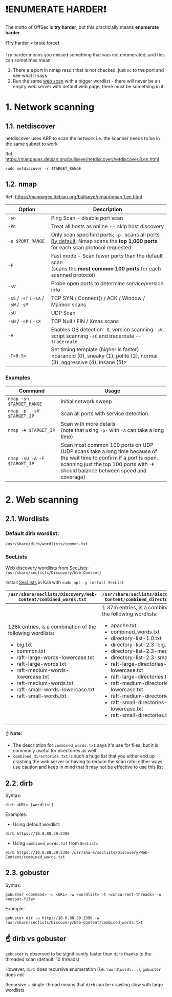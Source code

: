 # ❗ENUMERATE HARDER❗

The motto of OffSec is **try harder**, but this practicially means **enumerate harder**

❗Try harder ≠ brute force❗

Try harder means you missed something that was not enumerated, and this can sometimes mean:

1. There a a port in nmap result that is not checked, just `nc` to the port and see what it says
2. Run the same [web scan](#2-web-scanning) with a bigger wordlist - there will never be an empty web server with default web page, there must be something in it

# 1. Network scanning

## 1.1. netdiscover

netdiscover uses ARP to scan the network i.e. the scanner needs to be in the same subnet to work

Ref: <https://manpages.debian.org/bullseye/netdiscover/netdiscover.8.en.html>

```console
sudo netdiscover -r $TARGET_RANGE
```
## 1.2. nmap

Ref: <https://manpages.debian.org/bullseye/nmap/nmap.1.en.html>

|Option|Description|
|---|---|
|`-sn`|Ping Scan - disable port scan|
|`-Pn`|Treat all hosts as online -- skip host discovery|
|`-p $PORT_RANGE`|Only scan specified ports; `-p-` scans all ports<br>[By default](https://nmap.org/book/performance-port-selection.html), Nmap scans the **top 1,000 ports** for each scan protocol requested|
|`-F`|Fast mode - Scan fewer ports than the default scan<br>(scans the **most common 100 ports** for each scanned protocol)|
|`-sV`|Probe open ports to determine service/version info|
|`-sS` / `-sT` / `-sA` / `-sW` / `-sM`|TCP SYN / Connect() / ACK / Window / Maimon scans|
|`-sU`|UDP Scan|
|`-sN` / `-sF` / `-sX`|TCP Null / FIN / Xmas scans|
|`-A`|Enables OS detection `-O`, version scanning `-sV`, script scanning `-sC` and traceroute `--traceroute`|
|`-T<0-5>`|Set timing template (higher is faster) <paranoid (0), sneaky (1), polite (2), normal (3), aggressive (4), insane (5)>|

### Examples

|Command|Usage|
|---|---|
|`nmap -sn $TARGET_RANGE`|Initial network sweep|
|`nmap -p- -sV $TARGET_IP`|Scan all ports with service detection|
|`nmap -A $TARGET_IP`|Scan with more details<br>(note that using `-p-` with `-A` can take a long time)|
|`nmap -sU -A -F $TARGET_IP`|Scan most common 100 ports on UDP<br>(UDP scans take a long time because of the wait time to confirm if a port is open,<br>scanning just the top 100 ports with `-F` should balance between speed and coverage)|

# 2. Web scanning

## 2.1. Wordlists

### Default dirb wordlist:

```console
/usr/share/dirb/wordlists/common.txt
```

### SecLists

Web discovery wordlists from [SecLists](https://github.com/danielmiessler/SecLists/tree/master/Discovery/Web-Content): `/usr/share/seclists/Discovery/Web-Content/`

Install [SecLists](https://www.kali.org/tools/seclists/) in Kali with `sudo apt -y install SecList`

|`/usr/share/seclists/Discovery/Web-Content/combined_words.txt`|`/usr/share/seclists/Discovery/Web-Content/combined_directories.txt`|
|---|---|
|128k entries, is a combination of the following wordlists:<ul><li>big.txt</li><li>common.txt</li><li>raft-large-words-lowercase.txt</li><li>raft-large-words.txt</li><li>raft-medium-words-lowercase.txt</li><li>raft-medium-words.txt</li><li>raft-small-words-lowercase.txt</li><li>raft-small-words.txt</li></ul>|1.37m entries, is a combination of the following wordlists:<ul><li>apache.txt</li><li>combined_words.txt</li><li>directory-list-1.0.txt</li><li>directory-list-2.3-big.txt</li><li>directory-list-2.3-medium.txt</li><li>directory-list-2.3-small.txt</li><li>raft-large-directories-lowercase.txt</li><li>raft-large-directories.txt</li><li>raft-medium-directories-lowercase.txt</li><li>raft-medium-directories.txt</li><li>raft-small-directories-lowercase.txt</li><li>raft-small-directories.txt</li></ul>|

☝️ **Note:**
- The description for `combined_words.txt` says it's use for files, but it is commonly useful for directories as well
- `combined_directories.txt` is such a huge list that you either end up crashing the web server or having to reduce the scan rate; either ways use caution and keep in mind that it may not be effective to use this list


## 2.2. dirb

Syntax:

```console
dirb <URL> [wordlist]
```

Examples:

- Using default wordlist:

```console
dirb https://10.0.88.39:2390
```

- Using `combined_words.txt` from `SecLists`:

```console
dirb https://10.0.88.39:2390 /usr/share/seclists/Discovery/Web-Content/combined_words.txt
```

## 2.3. gobuster

Syntax:

```console
gobuster <command> -u <URL> -w <wordlist> -t <concurrent-threads> -o <output-file>
```

Example:

```console
gobuster dir -u http://10.0.88.39:2390 -w /usr/share/seclists/Discovery/Web-Content/combined_words.txt
```

## ☝️ dirb vs gobuster

`gobuster` is observed to be significantly faster than `dirb` thanks to the threaded scan (default: 10 threads)

However, `dirb` does recursive enumeration (i.e. `\word\word\...`), `gobuster` does not

Recursive + single-thread means that `dirb` can be crawling slow with large wordlists
